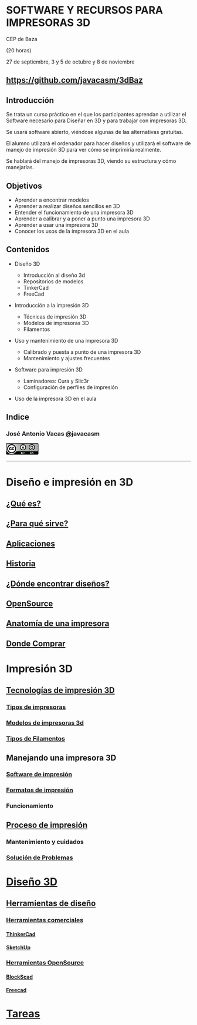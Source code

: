 # SOFTWARE Y RECURSOS PARA IMPRESORAS 3D

CEP de Baza

(20 horas)

27 de septiembre, 3 y 5 de octubre y  8 de noviembre

## https://github.com/javacasm/3dBaz

## Introducción

Se trata un curso práctico en el que los participantes aprendan a utilizar el Software necesario para Diseñar en 3D y para trabajar con impresoras 3D.

Se usará software abierto, viéndose algunas de las alternativas gratuitas.

El alumno utilizará el ordenador para hacer diseños y utilizará el software de manejo de impresión 3D para ver cómo se imprimiría realmente.

Se hablará del manejo de impresoras 3D, viendo su estructura y cómo manejarlas.

## Objetivos

* Aprender a encontrar modelos
* Aprender a realizar diseños sencillos en 3D​
* Entender el funcionamiento de una impresora 3D
* Aprender a calibrar y a poner a punto una impresora 3D
* Aprender a usar una impresora 3D
* Conocer los usos de la impresora 3D en el aula

## Contenidos

* Diseño 3D
  * Introducción al diseño 3d
  * Repositorios de modelos
  * TinkerCad
  * FreeCad


* Introducción a la impresión 3D
  * Técnicas de impresión 3D
  * Modelos de impresoras 3D
  * Filamentos


* Uso y mantenimiento de una impresora 3D
  * Calibrado y puesta a punto de una impresora 3D
  * Mantenimiento y ajustes frecuentes


* Software para impresión 3D  
    * Laminadores: Cura y Slic3r
    * Configuración de perfiles de impresión

* Uso de la impresora 3D en el aula

## Indice

### José Antonio Vacas @javacasm
![CCbySA](images/CCbySQ_88x31.png)

* *  *

# Diseño e impresión en 3D
## [¿Qué es?](./QueEs3D.md)
## [¿Para qué sirve?](./ParaQueSirve3D.md)
## [Aplicaciones](./Aplicaciones.md)
## [Historia](./Historia.md.md)
## [¿Dónde encontrar diseños?](./Repositorios.md)
## [OpenSource](./OpenSource.md)
## [Anatomía de una impresora](./impresora3D.md)
## [Donde Comprar](./Comprar.md)


# Impresión 3D

## [Tecnologías de impresión 3D](./Teconologias.md)
### [Tipos de impresoras](./Geometrias.md)
### [Modelos de impresoras 3d](./Impresoras3D.md)
### [Tipos de Filamentos](./Filamentos.md)

## Manejando una impresora 3D

### [Software de impresión](./Software.md)
### [Formatos de impresión](./Formatos.md)
### Funcionamiento
## [Proceso de impresión](./Proceso_de_Impresion.md)
### Mantenimiento y cuidados
### [Solución de Problemas](./Problemas.md)

# [Diseño 3D](Disenio3D.md)

## [Herramientas de diseño](./HerramientasDisenio.md)
### [Herramientas comerciales](./HerramientasComerciales.md)
#### [ThinkerCad](./ThinkerCad.md)
#### [SketchUp](./SketchUp.md)
### [Herramientas OpenSource](./HerramientasOpenSource.md)
#### [BlockScad](./BlockScad.md)
#### [Freecad](./Freecad.md)

# [Tareas](./Tareas.md)

